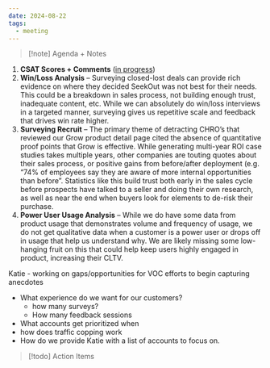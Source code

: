 ```yaml
---
date: 2024-08-22
tags:
  - meeting
---
```

> [!note] Agenda + Notes
> 

1. **CSAT Scores + Comments** ([in progress](https://zipstorm-my.sharepoint.com/:w:/g/personal/molly_carlton_seekout_com/EW_lRwKw3SBGoVmdhjBxcSYBloQlYEVPrIZKvH8Qy4V2FA?e=xp1O0T))
2. **Win/Loss Analysis** – Surveying closed-lost deals can provide rich evidence on where they decided SeekOut was not best for their needs. This could be a breakdown in sales process, not building enough trust, inadequate content, etc. While we can absolutely do win/loss interviews in a targeted manner, surveying gives us repetitive scale and feedback that drives win rate higher.
3. **Surveying Recruit** – The primary theme of detracting CHRO’s that reviewed our Grow product detail page cited the absence of quantitative proof points that Grow is effective. While generating multi-year ROI case studies takes multiple years, other companies are touting quotes about their sales process, or positive gains from before/after deployment (e.g. “74% of employees say they are aware of more internal opportunities than before”. Statistics like this build trust both early in the sales cycle before prospects have talked to a seller and doing their own research, as well as near the end when buyers look for elements to de-risk their purchase.
4. **Power User Usage Analysis** – While we do have some data from product usage that demonstrates volume and frequency of usage, we do not get qualitative data when a customer is a power user or drops off in usage that help us understand why. We are likely missing some low-hanging fruit on this that could help keep users highly engaged in product, increasing their CLTV.

Katie - working on gaps/opportunities for VOC efforts to begin capturing anecdotes

- What experience do we want for our customers?
	- how many surveys?
	- How many feedback sessions
- What accounts get prioritized when
- how does traffic copping work
- How do we provide Katie with a list of accounts to focus on.

> [!todo] Action Items

